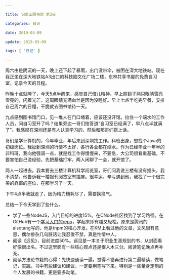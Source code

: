 ```yaml
---

title: 记南山图书馆 第3天

categories: 日记

date: 2019-03-09

update: 2019-03-09

tags: [ '日记' ]

---
```



周六由是阴沉的一天，晚上还下起了暴雨，出门没带伞，被困在深大地铁站。现在我正坐在深大地铁站A3出口的科技园文化广场二楼，东林共享书屋的免费自习室，记录今天的日程。

<!-- more -->

昨晚十点就睡了，今天5点半醒来，感觉自己倍儿精神。早上照镜子两只眼睛雪亮雪亮的，闪着光芒。这周眼睛充满血丝是因为没睡好。早上七点半吃完早餐，安排自己周六的日程，干脆就去图书馆待一天。

九点感到图书馆门口，见一堆人在门口堵着，应该还没开馆。拉住一个端水的工作人员，问自习室开了吗？结果旁边一哥们抢答道“自习室已经满了，早八点半就满了”。我感叹在深圳还是有人认真学习的，然后和那哥们搭上话。

哥们是学计算机的，今年毕业，年后来到深圳找工作。科班出身，想找个Java的初级岗位。我扯到深圳的行情不太好，各行各业都在缩水。作为已经毕业一年半的非科班，我向他强调一点，就是找工作得慢慢来，不要急，大公司很看重基础，不要害怕自己没经验，先把基础打牢。两人闲聊了一会，就开馆了。

两人一起进去。我本要去三楼计算机科学阅览室，哥们问我说三楼有没有插头，我不清楚，他告诉我一楼报刊阅览室有插座。很幸运，辛亏遇到他，我找了一个很完美的靠窗的座位，在那学习了一天。

下午4点半我就走了，因为精力槽耗尽了，需要换换气。

总结一下今天学到了些什么。
- 学了一些NodeJS，入门目标的进度15%。在CNode社区找到了学习路径。在GitHub有一个[学习入门的repo](https://github.com/alsotang/node-lessons)，学起来即有趣又轻松。原来是腾讯的alsotang写的，他是tnpm的核心开发。在KM上看过他的文章，文风很有意思，偶尔掺杂几句脏话让我忍俊不禁，真是性情中人。
- 阅读《远见》，目前进度50%。远见是一本关于职业生涯规划的书，从封面看好像很出名。不过这里面有一些核心观点还是很入木三分。阅读笔记晚点再补充。
- 阅读方法论书籍的心得：先快速通读一遍，觉得不错再进行第二遍精读，做笔记，实践。书中有些建议和建议，一定要用笔写下来。特别是一些量身定制的个人发展的书籍，更是要多动笔。
<!--stackedit_data:
eyJoaXN0b3J5IjpbLTIwNzEwMDAwNThdfQ==
-->